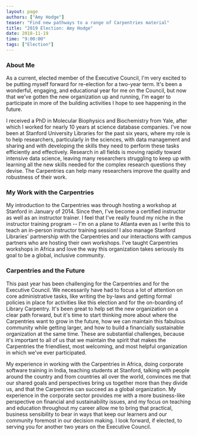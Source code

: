```yaml
---
layout: page
authors: ["Amy Hodge"]
teaser: "Find new pathways to a range of Carpentries material"
title: "2019 Election: Amy Hodge"
date: 2018-11-19
time: "9:00:00"
tags: ["Election"]
---
```


### About Me
As a current, elected member of the Executive Council, I'm very excited to be putting myself forward for re-election for a two-year term. It's been a wonderful, engaging, and educational year for me on the Council, but now that we've gotten the new organization up and running, I'm eager to participate in more of the building activities I hope to see happening in the future.

I received a PhD in Molecular Biophysics and Biochemistry from Yale, after which I worked for nearly 10 years at science database companies. I've now been at Stanford University Libraries for the past six years, where my role is to help researchers, particularly in the sciences, with data management and sharing and with developing the skills they need to perform these tasks efficiently and effectively. Research in all fields is moving rapidly toward intensive data science, leaving many researchers struggling to keep up with learning all the new skills needed for the complex research questions they devise. The Carpentries can help many researchers improve the quality and robustness of their work.

### My Work with the Carpentries
My introduction to the Carpentries was through hosting a workshop at Stanford in January of 2014. Since then, I've become a certified instructor as well as an instructor trainer. I feel that I've really found my niche in the instructor training program -- I'm on a plane to Atlanta even as I write this to teach an in-person instructor training session! I also manage Stanford Libraries' partnership with the Carpentries and our interactions with campus partners who are hosting their own workshops. I've taught Carpentries workshops in Africa and love the way this organization takes seriously its goal to be a global, inclusive community.

### Carpentries and the Future
This past year has been challenging for the Carpentries and for the Executive Council. We necessarily have had to focus a lot of attention on core administrative tasks, like writing the by-laws and getting formal policies in place for activities like this election and for the on-boarding of Library Carpentry. It's been great to help set the new organization on a clear path forward, but it's time to start thinking more about where the Carpentries want to grow in the future, how we can maintain this fabulous community while getting larger, and how to build a financially sustainable organization at the same time. These are substantial challenges, because it's important to all of us that we maintain the spirit that makes the Carpentries the friendliest, most welcoming, and most helpful organization in which we've ever participated.

My experience in working with the Carpentries in Africa, doing corporate software training in India, teaching students at Stanford, talking with people around the country and from countries all over the world, convinces me that our shared goals and perspectives bring us together more than they divide us, and that the Carpentries can succeed as a global organization. My experience in the corporate sector provides me with a more business-like perspective on financial and sustainability issues, and my focus on teaching and education throughout my career allow me to bring that practical, business sensibility to bear in ways that keep our learners and our community foremost in our decision making. I look forward, if elected, to serving you for another two years on the Executive Council.

